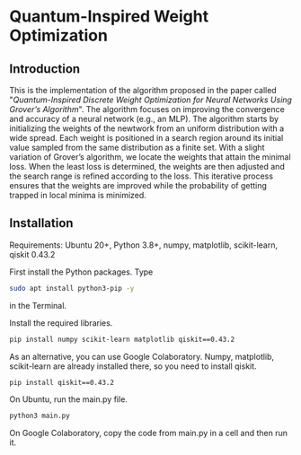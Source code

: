 # Quantum-Inspired Weight Optimization
## Introduction
This is the implementation of the algorithm proposed in the paper called "_Quantum-Inspired Discrete Weight Optimization for Neural Networks Using Grover’s Algorithm_". The algorithm focuses on improving the convergence and accuracy of a neural network (e.g., an MLP). The algorithm starts by initializing the weights of the newtwork from an uniform distribution with a wide spread. Each weight is positioned in a search region around its initial value sampled from the same distribution as a finite set. With a slight variation of Grover’s algorithm, we locate the weights that attain the minimal loss. When the least loss is determined, the weights are then adjusted and the search range is refined according to the loss. This iterative process ensures that the weights are improved while the probability of getting trapped in local minima is minimized.

## Installation
Requirements: Ubuntu 20+, Python 3.8+, numpy, matplotlib, scikit-learn, qiskit 0.43.2 

First install the Python packages. Type
```bash
sudo apt install python3-pip -y
```
in the Terminal.

Install the required libraries. 

```bash
pip install numpy scikit-learn matplotlib qiskit==0.43.2
```
As an alternative, you can use Google Colaboratory. Numpy, matplotlib, scikit-learn are already installed there, so you need to install qiskit.
```bash
pip install qiskit==0.43.2
```

On Ubuntu, run the main.py file.
```bash
python3 main.py
```

On Google Colaboratory, copy the code from main.py in a cell and then run it.
